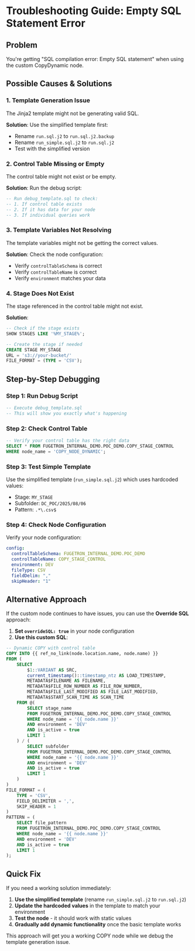 # Troubleshooting Guide: Empty SQL Statement Error

## Problem
You're getting "SQL compilation error: Empty SQL statement" when using the custom CopyDynamic node.

## Possible Causes & Solutions

### 1. **Template Generation Issue**
The Jinja2 template might not be generating valid SQL.

**Solution**: Use the simplified template first:
- Rename `run.sql.j2` to `run.sql.j2.backup`
- Rename `run_simple.sql.j2` to `run.sql.j2`
- Test with the simplified version

### 2. **Control Table Missing or Empty**
The control table might not exist or be empty.

**Solution**: Run the debug script:
```sql
-- Run debug_template.sql to check:
-- 1. If control table exists
-- 2. If it has data for your node
-- 3. If individual queries work
```

### 3. **Template Variables Not Resolving**
The template variables might not be getting the correct values.

**Solution**: Check the node configuration:
- Verify `controlTableSchema` is correct
- Verify `controlTableName` is correct
- Verify `environment` matches your data

### 4. **Stage Does Not Exist**
The stage referenced in the control table might not exist.

**Solution**: 
```sql
-- Check if the stage exists
SHOW STAGES LIKE '%MY_STAGE%';

-- Create the stage if needed
CREATE STAGE MY_STAGE
URL = 's3://your-bucket/'
FILE_FORMAT = (TYPE = 'CSV');
```

## Step-by-Step Debugging

### Step 1: Run Debug Script
```sql
-- Execute debug_template.sql
-- This will show you exactly what's happening
```

### Step 2: Check Control Table
```sql
-- Verify your control table has the right data
SELECT * FROM FUGETRON_INTERNAL_DEMO.POC_DEMO.COPY_STAGE_CONTROL
WHERE node_name = 'COPY_NODE_DYNAMIC';
```

### Step 3: Test Simple Template
Use the simplified template (`run_simple.sql.j2`) which uses hardcoded values:
- Stage: `MY_STAGE`
- Subfolder: `DC_POC/2025/08/06`
- Pattern: `.*\.csv$`

### Step 4: Check Node Configuration
Verify your node configuration:
```yaml
config:
  controlTableSchema: FUGETRON_INTERNAL_DEMO.POC_DEMO
  controlTableName: COPY_STAGE_CONTROL
  environment: DEV
  fileType: CSV
  fieldDelim: ","
  skipHeader: "1"
```

## Alternative Approach

If the custom node continues to have issues, you can use the **Override SQL** approach:

1. **Set `overrideSQL: true`** in your node configuration
2. **Use this custom SQL**:

```sql
-- Dynamic COPY with control table
COPY INTO {{ ref_no_link(node.location.name, node.name) }}
FROM (
    SELECT 
        $1::VARIANT AS SRC,
        current_timestamp()::timestamp_ntz AS LOAD_TIMESTAMP,
        METADATA$FILENAME AS FILENAME,
        METADATA$FILE_ROW_NUMBER AS FILE_ROW_NUMBER,
        METADATA$FILE_LAST_MODIFIED AS FILE_LAST_MODIFIED,
        METADATA$START_SCAN_TIME AS SCAN_TIME
    FROM @(
        SELECT stage_name 
        FROM FUGETRON_INTERNAL_DEMO.POC_DEMO.COPY_STAGE_CONTROL 
        WHERE node_name = '{{ node.name }}' 
        AND environment = 'DEV' 
        AND is_active = true
        LIMIT 1
    ) / (
        SELECT subfolder 
        FROM FUGETRON_INTERNAL_DEMO.POC_DEMO.COPY_STAGE_CONTROL 
        WHERE node_name = '{{ node.name }}' 
        AND environment = 'DEV' 
        AND is_active = true
        LIMIT 1
    )
)
FILE_FORMAT = (
    TYPE = 'CSV',
    FIELD_DELIMITER = ',',
    SKIP_HEADER = 1
)
PATTERN = (
    SELECT file_pattern 
    FROM FUGETRON_INTERNAL_DEMO.POC_DEMO.COPY_STAGE_CONTROL 
    WHERE node_name = '{{ node.name }}' 
    AND environment = 'DEV' 
    AND is_active = true
    LIMIT 1
);
```

## Quick Fix

If you need a working solution immediately:

1. **Use the simplified template** (rename `run_simple.sql.j2` to `run.sql.j2`)
2. **Update the hardcoded values** in the template to match your environment
3. **Test the node** - it should work with static values
4. **Gradually add dynamic functionality** once the basic template works

This approach will get you a working COPY node while we debug the template generation issue.
